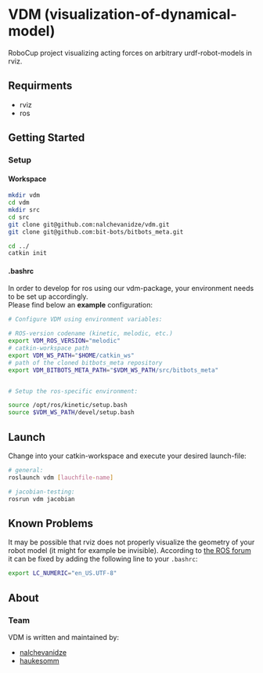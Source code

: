 # VDM (visualization-of-dynamical-model)

RoboCup project visualizing acting forces on arbitrary urdf-robot-models in
rviz.

## Requirments

- rviz
- ros

## Getting Started

### Setup

#### Workspace

```zsh
mkdir vdm
cd vdm
mkdir src
cd src
git clone git@github.com:nalchevanidze/vdm.git
git clone git@github.com:bit-bots/bitbots_meta.git

cd ../
catkin init
```

#### .bashrc

In order to develop for ros using our vdm-package, your environment needs to
be set up accordingly.  
Please find below an **example** configuration:

```bash
# Configure VDM using environment variables:

# ROS-version codename (kinetic, melodic, etc.)
export VDM_ROS_VERSION="melodic"
# catkin-workspace path
export VDM_WS_PATH="$HOME/catkin_ws"
# path of the cloned bitbots_meta repository
export VDM_BITBOTS_META_PATH="$VDM_WS_PATH/src/bitbots_meta"


# Setup the ros-specific environment:

source /opt/ros/kinetic/setup.bash
source $VDM_WS_PATH/devel/setup.bash
```

## Launch

Change into your catkin-workspace and execute your desired launch-file:

```bash
# general:
roslaunch vdm [lauchfile-name]

# jacobian-testing:
rosrun vdm jacobian
```

## Known Problems

It may be possible that rviz does not properly visualize the geometry of your
robot model (it might for example be invisible).
According to [the ROS forum](https://answers.ros.org/question/271357/rviz-doesnt-show-any-shape/) it can be fixed by adding the following line to your `.bashrc`:

```bash
export LC_NUMERIC="en_US.UTF-8"
```

## About

### Team

VDM is written and maintained by:

- [nalchevanidze](https://github.com/nalchevanidze)
- [haukesomm](https://github.com/haukesomm)

